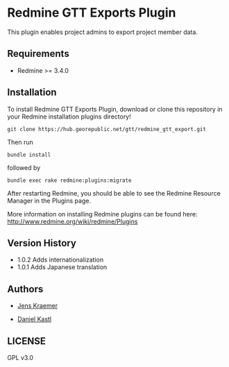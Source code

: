 # Redmine GTT Exports Plugin

This plugin enables project admins to export project member data.


## Requirements

 - Redmine >= 3.4.0

## Installation

To install Redmine GTT Exports Plugin, download or clone this repository in your Redmine installation plugins directory! 

`git clone https://hub.georepublic.net/gtt/redmine_gtt_export.git`

Then run

`bundle install`

followed by

`bundle exec rake redmine:plugins:migrate`


After restarting Redmine, you should be able to see the Redmine Resource Manager in the Plugins page.

More information on installing Redmine plugins can be found here: http://www.redmine.org/wiki/redmine/Plugins


## Version History

  - 1.0.2 Adds internationalization
  - 1.0.1 Adds Japanese translation
  

## Authors

  - [Jens Kraemer](https://github.com/jkraemer)

  - [Daniel Kastl](https://github.com/dkastl)


## LICENSE

GPL v3.0

